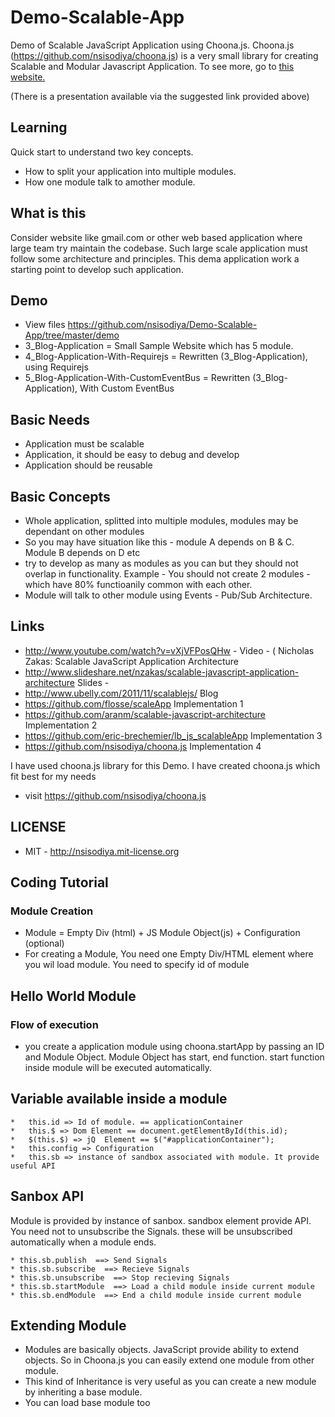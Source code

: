 # Demo-Scalable-App
Demo of Scalable JavaScript Application using Choona.js. Choona.js (https://github.com/nsisodiya/choona.js) is a very small library for creating Scalable and Modular Javascript Application.
To see more, go to [this website.](https://www.narendrasisodiya.com/Demo-Scalable-App/)

(There is a presentation available via the suggested link provided above)

## Learning
Quick start to understand two key concepts.
- How to split your application into multiple modules.
- How one module talk to amother module.

## What is this
Consider website like gmail.com or other web based application where large team try maintain the codebase. Such large scale application must follow some architecture and principles. This dema application work a starting point to develop such application.

## Demo
- View files https://github.com/nsisodiya/Demo-Scalable-App/tree/master/demo
- 3_Blog-Application = Small Sample Website which has 5 module.
- 4_Blog-Application-With-Requirejs = Rewritten (3_Blog-Application), using Requirejs
- 5_Blog-Application-With-CustomEventBus = Rewritten (3_Blog-Application), With Custom EventBus

## Basic Needs
- Application must be scalable
- Application, it should be easy to debug and develop
- Application should be reusable

## Basic Concepts
- Whole application, splitted into multiple modules, modules may be dependant on other modules
- So you may have situation like this - module A depends on B & C. Module B depends on D etc
- try to develop as many as modules as you can but they should not overlap in functionality. Example - You should not create 2 modules - which have 80% functioanily common with each other.
- Module will talk to other module using Events - Pub/Sub Architecture.

## Links
- http://www.youtube.com/watch?v=vXjVFPosQHw - Video - ( Nicholas Zakas: Scalable JavaScript Application Architecture
- http://www.slideshare.net/nzakas/scalable-javascript-application-architecture Slides -
- http://www.ubelly.com/2011/11/scalablejs/ Blog
- https://github.com/flosse/scaleApp Implementation 1
- https://github.com/aranm/scalable-javascript-architecture Implementation 2
- https://github.com/eric-brechemier/lb_js_scalableApp Implementation 3
- https://github.com/nsisodiya/choona.js Implementation 4

I have used choona.js library for this Demo. I have created choona.js which fit best for my needs
- visit https://github.com/nsisodiya/choona.js

## LICENSE
- MIT - http://nsisodiya.mit-license.org

## Coding Tutorial
### Module Creation
- Module = Empty Div (html) + JS Module Object(js) + Configuration (optional)
- For creating a Module, You need one Empty Div/HTML element where you wil load module. You need to specify id of module

## Hello World Module
### Flow of execution
- you create a application module using choona.startApp by passing an ID and Module Object. Module Object has start, end function. start function inside module will be executed automatically.

## Variable available inside a module
```
*   this.id => Id of module. == applicationContainer
*   this.$ => Dom Element == document.getElementById(this.id);
*   $(this.$) => jQ  Element == $("#applicationContainer");
*   this.config => Configuration 
*   this.sb => instance of sandbox associated with module. It provide useful API
```

## Sanbox API
Module is provided by instance of sanbox. sandbox element provide API. You need not to unsubscribe the Signals. these will be unsubscribed automatically when a module ends.


```
* this.sb.publish  ==> Send Signals
* this.sb.subscribe  ==> Recieve Signals
* this.sb.unsubscribe  ==> Stop recieving Signals
* this.sb.startModule  ==> Load a child module inside current module
* this.sb.endModule  ==> End a child module inside current module
```

## Extending Module
- Modules are basically objects. JavaScript provide ability to extend objects. So in Choona.js you can easily extend one module from other module.
- This kind of Inheritance is very useful as you can create a new module by inheriting a base module.
- You can load base module too
